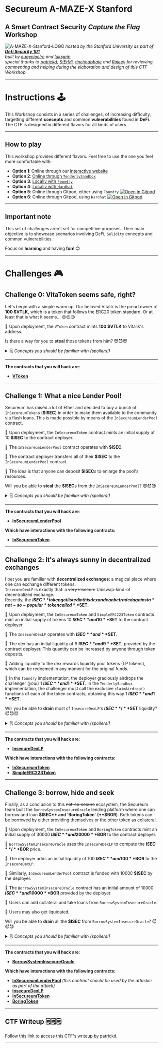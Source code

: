 # **Secureum A-MAZE-X Stanford**
## **A Smart Contract Security *Capture the Flag* Workshop**

![A-MAZE-X-Stanford-LOGO](./img/A-MAZE-X-Stanford.png)
*hosted by the Stanford University as part of **[Defi Security 101](https://defisecuritysummit.org/defi-security-101/)***\
*built by [eugenioclrc](https://github.com/eugenioclrc) and [luksgrin](https://github.com/luksgrin)*\
*special thanks to [patrickd](https://github.com/patrickd-), [StErMi](https://github.com/StErMi), [tinchoabbate](https://github.com/tinchoabbate) and [Rajeev](https://twitter.com/0xrajeev) for reviewing, commenting and helping during the elaboration and design of this CTF Workshop*

-----------------------------

# **Instructions** 🕹️

This Workshop consists in a series of challenges, of increasing difficulty, targetting different **concepts** and common **vulnerabilities** found in **DeFi**. The CTF is designed in different flavors for all kinds of users.

-----------------------------

## **How to play**

This workshop provides different flavors.
Feel free to use the one you feel more comfortable with:

- **Option 1**: Online through our [interactive website](https://ctf-maker-monorepo.vercel.app/)
- **Option 2**: [Online through `TenderlySandbox`](https://github.com/eugenioclrc/DeFi-Security-Summit-Stanford/tree/tenderlySandbox/)
- **Option 3**: [Locally with `Foundry`](https://github.com/eugenioclrc/DeFi-Security-Summit-Stanford/tree/foundry/)
- **Option 4**: [Locally with `Hardhat`](https://github.com/eugenioclrc/DeFi-Security-Summit-Stanford/tree/hardhat/)
- **Option 5**: Online through Gitpod, either using `Foundry` [![Open in Gitpod](https://gitpod.io/button/open-in-gitpod.svg)](https://gitpod.io/#https://github.com/eugenioclrc/DeFi-Security-Summit-Stanford/tree/foundry/)
- **Option 6**: Online through Gitpod, using `Hardhat` [![Open in Gitpod](https://gitpod.io/button/open-in-gitpod.svg)](https://gitpod.io/#https://github.com/eugenioclrc/DeFi-Security-Summit-Stanford/tree/hardhat/)

----------

## Important note

This set of challenges aren't set for competitive purposes. Their main objective is to showcase scenarios involving DeFi, `Solidity` concepts and common vulnerabilities.

Focus on **learning** and having **fun**! 😊

------------------------------

# **Challenges** 🎮

## **Challenge 0: VitaToken seems safe, right?**

Let's begin with a simple warm up.
Our beloved Vitalik is the proud owner of **100 $VTLK**, which is a token that follows the ERC20 token standard. Or at least that is what it seems... 😉😉😉

📌 Upon deployment, the `VToken` contract mints **100 $VTLK** to Vitalik's address.

Is there a way for you to **steal** those tokens from him? 😈😈😈

<details>
<summary>🗒️ <i>Concepts you should be familiar with (spoilers!)</i></summary>
    <ul>
    <li><i><a href=https://ethereum.org/en/developers/docs/standards/tokens/erc-20>The ERC20 token standard</a>, especially the meaning of approving funds.</i></li>
    </ul>
</details>

-----------
**The contracts that you will hack are**:

-  **[VToken](https://github.com/eugenioclrc/DeFi-Security-Summit-Stanford/blob/master/challenges_sources/Challenge0.VToken.sol)**

-----------
## **Challenge 1: What a nice Lender Pool!**

Secureum has raised a lot of Ether and decided to buy a bunch of 
`InSecureumToken`s (**$ISEC**) in order to make them available to the community
via flash loans. This is made possible by means of the `InSecureumLenderPool` contract.

📌 Upon deployment, the `InSecureumToken` contract mints an initial supply of 10 **$ISEC** to the contract deployer.

📌 The `InSecureumLenderPool` contract operates with **$ISEC**.

📌 The contract deployer transfers all of their **$ISEC** to the `InSecureumLenderPool` contract.

📌 The idea is that anyone can deposit **$ISEC**s to enlarge the pool's resources.

Will you be able to **steal** the **$ISEC**s from the `InSecureumLenderPool`? 😈😈😈

<details>
<summary>🗒️ <i>Concepts you should be familiar with (spoilers!)</i></summary>
    <ul>
    <li><i>The concept of <a href=https://blog.chain.link/flash-loans>flashloans</a>. Focus on the definition, how they work and what's their original purpose.</i></li>
    <li><i>Solidity's <a href=https://medium.com/coinmonks/delegatecall-calling-another-contract-function-in-solidity-b579f804178c>delegatecall</a>.</i></li>
    </ul>
</details>

-----------
**The contracts that you will hack are**:

- **[InSecureumLenderPool](https://github.com/eugenioclrc/DeFi-Security-Summit-Stanford/blob/master/challenges_sources/Challenge1.lenderpool.sol)**

**Which have interactions with the following contracts:**

- **[InSecureumToken](https://github.com/eugenioclrc/DeFi-Security-Summit-Stanford/blob/master/challenges_sources/tokens/tokenInsecureum.sol)**

-----------

## **Challenge 2: it's always sunny in decentralized exchanges**

I bet you are familiar with **decentralized exchanges**: a magical place where one can exchange different tokens.\
`InsecureDexLP` is exactly that: a <s>very insecure</s> Uniswap-kind-of decentralized exchange.\
Recently, the **$ISEC** token got listed in this dex and can be traded against a *not-so-popular* token called **$SET**.

📌 Upon deployment, the `InSecureumToken` and `SimpleERC223Token` contracts mint an initial supply of tokens 10 **$ISEC** and 10 **$SET** to the contract deployer.

📌 The `InsecureDexLP` operates with **$ISEC** and **$SET**.

📌 The dex has an initial liquidity of 9 **$ISEC** and 9 **$SET**, provided by the contract deployer. This quantity can be increased by anyone through token deposits.

📌 Adding liquidity to the dex rewards liquidity pool tokens (LP tokens), which can be redeemed in any moment for the original funds.

📌 In the `foundry` implementation, the deployer graciously airdrops the challenger (*you!*) 1 **$ISEC** and 1 **$SET**. In the `TenderlySandbox` implementation, the challenger must call the exclusive `claimAirdrop()` functions of each of the token contracts, obtaining this way 1 **$ISEC** and 1 **$SET**.

Will you be able to **drain** most of `InsecureDexLP`'s **$ISEC**/**$SET** liquidity? 😈😈😈

<details>
<summary>🗒️ <i>Concepts you should be familiar with (spoilers!)</i></summary>
    <ul>
    <li><i>The concept of <a href=https://research.paradigm.xyz/amm-price-impact>Automatic Market Makers (AMMs)</a>. Focus on the constant-product formula.</i></li>
    <li><i><a href=https://www.blockchain-council.org/ethereum/ethereum-tokens-erc-20-vs-erc-223-vs-erc-777>Other token standards</a> such as ERC223. Focus on the fallback function provided in ERC223.</i></li>
    <li><i>The concept of <a href=https://www.certik.com/resources/blog/3K7ZUAKpOr1GW75J2i0VHh-what-is-a-reentracy-attack>reentrancy attack</a>.</i></li>
    </ul>
</details>

-----------
**The contracts that you will hack are**:

- **[InsecureDexLP](https://github.com/eugenioclrc/DeFi-Security-Summit-Stanford/blob/master/challenges_sources/Challenge2.DEX.sol)**

**Which have interactions with the following contracts:**

- **[InSecureumToken](https://github.com/eugenioclrc/DeFi-Security-Summit-Stanford/blob/master/challenges_sources/tokens/tokenInsecureum.sol)**
- **[SimpleERC223Token](https://github.com/eugenioclrc/DeFi-Security-Summit-Stanford/blob/master/challenges_sources/tokens/tokenERC223.sol)**

----------------
## **Challenge 3: borrow, hide and seek**

Finally, as a conclusion to this <s>not-so-secure</s> ecosystem, the Secureum team built the `BorrowSystemInsecureOracle` lending platform where one can borrow and loan **$ISEC** and `BoringToken` (**$BOR**). Both tokens can be borrowed by either providing themselves or the other token as collateral.

📌 Upon deployment, the `InSecureumToken` and `BoringToken` contracts mint an initial supply of 30000 **$ISEC** and 20000 **$BOR** to the contract deployer.

📌 `BorrowSystemInsecureOracle` uses the `InsecureDexLP` to compute the **$ISEC**/**$BOR** price.

📌 The deployer adds an initial liquidity of 100 **$ISEC** and 100 **$BOR** to the `InsecureDexLP`.

📌 Similarly, `InSecureumLenderPool` contract is funded with 10000 **$ISEC** by the deployer.

📌 The `BorrowSystemInsecureOracle` contract has an initial amount of 10000 **$ISEC** and 10000 **$BOR** provided by the deployer.

📌 Users can add collateral and take loans from `BorrowSystemInsecureOracle`.

📌 Users may also get liquidated.



Will you be able to **drain** all the **$ISEC** from `BorrowSystemInsecureOracle`? 😈😈😈

<details>
<summary>🗒️ <i>Concepts you should be familiar with (spoilers!)</i></summary>
    <ul>
    <li><i><a href=https://blog.yield.app/post/defi-lending-and-borrowing-guide>How DeFi lending works</a>.</i></li>
    <li><i>The concept of <a href=https://blog.chain.link/flash-loans>price oracle attack</a>. Notice that this concept is very related to flashloans.</i></li>
    </ul>
</details>

-----------
**The contracts that you will hack are**:

- **[BorrowSystemInsecureOracle](https://github.com/eugenioclrc/DeFi-Security-Summit-Stanford/blob/master/challenges_sources/Challenge3.borrow_system.sol)**

**Which have interactions with the following contracts:**

- **[InSecureumLenderPool](https://github.com/eugenioclrc/DeFi-Security-Summit-Stanford/blob/master/challenges_sources/Challenge1.lenderpool.sol)** *(this contract should be used by the attacker as part of the attack)*
- **[InsecureDexLP](https://github.com/eugenioclrc/DeFi-Security-Summit-Stanford/blob/master/challenges_sources/Challenge2.DEX.sol)**
- **[InSecureumToken](https://github.com/eugenioclrc/DeFi-Security-Summit-Stanford/blob/master/challenges_sources/tokens/tokenInsecureum.sol)**
- **[BoringToken](https://github.com/eugenioclrc/DeFi-Security-Summit-Stanford/blob/master/challenges_sources/tokens/tokenBoring.sol)**

-----------

## CTF Writeup 🗒️🗒️🗒️

Follow [this link](https://ventral.digital/posts/2022/8/27/secureum-a-maze-x-stanford-ctf) to access this CTF's writeup by [patrickd](https://github.com/patrickd-).

-----------